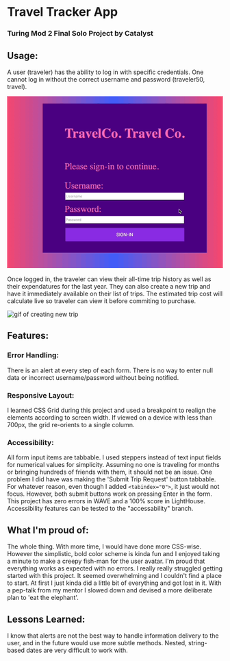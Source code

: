 # Travel Tracker App
### Turing Mod 2 Final Solo Project by Catalyst

## Usage:
A user (traveler) has the ability to log in with specific credentials. One cannot log in without the correct username and password (traveler50, travel).

![login gif](https://github.com/Catalyst4Change/traveltracker/blob/main/TTlogIn.gif)

Once logged in, the traveler can view their all-time trip history as well as their expendatures for the last year. They can also create a new trip and have it immediately available on their list of trips. The estimated trip cost will calculate live so traveler can view it before commiting to purchase.

![gif of creating new trip](https://github.com/Catalyst4Change/traveltracker/blob/main/TTnewTrip.gif)

## Features:
### Error Handling:
There is an alert at every step of each form. There is no way to enter null data or incorrect username/password without being notified.
### Responsive Layout:
I learned CSS Grid during this project and used a breakpoint to realign the elements according to screen width. If viewed on a device with less than 700px, the grid re-orients to a single column.
### Accessibility:
All form input items are tabbable. I used steppers instead of text input fields for numerical values for simplicity. Assuming no one is traveling for months or bringing hundreds of friends with them, it should not be an issue.
One problem I did have was making the 'Submit Trip Request' button tabbable. For whatever reason, even though I added `<tabindex="0">`, it just would not focus. However, both submit buttons work on pressing Enter in the form.
This project has zero errors in WAVE and a 100% score in LightHouse.
Accessibility features can be tested to the "accessability" branch.

## What I'm proud of:
The whole thing. With more time, I would have done more CSS-wise. However the simplistic, bold color scheme is kinda fun and I enjoyed taking a minute to make a creepy fish-man for the user avatar.
I'm proud that everything works as expected with no errors. 
I really really struggled getting started with this project. It seemed overwhelming and I couldn't find a place to start. At first I just kinda did a little bit of everything and got lost in it. With a pep-talk from my mentor I slowed down and devised a more deliberate plan to 'eat the elephant'.

## Lessons Learned:
I know that alerts are not the best way to handle information delivery to the user, and in the future would use more subtle methods.
Nested, string-based dates are very difficult to work with.
